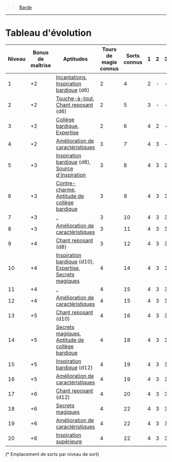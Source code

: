 ﻿---
!ClassEvolutionItem
Table: >+
  |Niveau|Bonus <!--br-->de <!--br-->maîtrise|Aptitudes|Tours <!--br-->de <!--br-->magie <!--br-->connus|Sorts <!--br-->connus|1|2|3|4|5|6|7|8|9|

  |---|---|---|---|---|---|---|---|---|---|---|---|---|---|

  |1|+2|[Incantations](hd_bard_incantations.md), <!--br-->[Inspiration bardique](hd_bard_inspiration_bardique.md) (d6)|2|4|2|-|-|-|-|-|-|-|-|

  |2|+2|[Touche-à-tout](hd_bard_touche_a_tout.md), <!--br-->[Chant reposant](hd_bard_chant_reposant.md) (d6)|2|5|3|-|-|-|-|-|-|-|-|

  |3|+2|[Collège bardique](hd_bard_college_bardique.md), <!--br-->[Expertise](hd_bard_expertise.md)|2|6|4|2|-|-|-|-|-|-|-|

  |4|+2|[Amélioration de <!--br-->caractéristiques](hd_bard_amelioration_de_caracteristiques.md)|3|7|4|3|-|-|-|-|-|-|-|

  |5|+3|[Inspiration bardique](hd_bard_inspiration_bardique.md) (d8), <!--br-->[Source d'inspiration](hd_bard_source_dinspiration.md)|3|8|4|3|2|-|-|-|-|-|-|

  |6|+3|[Contre-charme](hd_bard_contre_charme.md), <!--br-->[Aptitude de <!--br-->collège bardique](hd_bard_college_bardique.md)|3|9|4|3|3|-|-|-|-|-|-|

  |7|+3|_|3|10|4|3|3|1|-|-|-|-|-|

  |8|+3|[Amélioration de <!--br-->caractéristiques](hd_bard_amelioration_de_caracteristiques.md)|3|11|4|3|3|2|-|-|-|-|-|

  |9|+4|[Chant reposant](hd_bard_chant_reposant.md) (d8)|3|12|4|3|3|3|1|-|-|-|-|

  |10|+4|[Inspiration bardique](hd_bard_inspiration_bardique.md) (d10), <!--br-->[Expertise](hd_bard_expertise.md), <!--br-->[Secrets magiques](hd_bard_secrets_magiques.md)|4|14|4|3|3|3|2|-|-|-|-|

  |11|+4|_|4|15|4|3|3|3|2|1|-|-|-|

  |12|+4|[Amélioration de <!--br-->caractéristiques](hd_bard_amelioration_de_caracteristiques.md)|4|15|4|3|3|3|2|1|-|-|-|

  |13|+5|[Chant reposant](hd_bard_chant_reposant.md) (d10)|4|16|4|3|3|3|2|1|1|-|-|

  |14|+5|[Secrets magiques](hd_bard_secrets_magiques.md), <!--br-->[Aptitude de <!--br-->collège bardique](hd_bard_college_bardique.md)|4|18|4|3|3|3|2|1|1|-|-|

  |15|+5|[Inspiration bardique](hd_bard_inspiration_bardique.md) (d12)|4|19|4|3|3|3|2|1|1|1|-|

  |16|+5|[Amélioration de <!--br-->caractéristiques](hd_bard_amelioration_de_caracteristiques.md)|4|19|4|3|3|3|2|1|1|1|-|

  |17|+6|[Chant reposant](hd_bard_chant_reposant.md) (d12)|4|20|4|3|3|3|2|1|1|1|1|

  |18|+6|[Secrets magiques](hd_bard_secrets_magiques.md)|4|22|4|3|3|3|3|1|1|1|1|

  |19|+6|[Amélioration de <!--br-->caractéristiques](hd_bard_amelioration_de_caracteristiques.md)|4|22|4|3|3|3|3|2|1|1|1|

  |20|+6|[Inspiration supérieure](hd_bard_inspiration_superieure.md)|4|22|4|3|3|3|3|2|2|1|1|

Id: bard_hd.md#tableau-dévolution
ParentLink: bard_hd.md#barde
Name: Tableau d'évolution
ParentName: Barde
NameLevel: 1
Attributes:
  Name: Tableau d'évolution
  Markdown: >+
    # <!--Name-->Tableau d'évolution<!--/Name-->


    |Niveau|Bonus <!--br-->de <!--br-->maîtrise|Aptitudes|Tours <!--br-->de <!--br-->magie <!--br-->connus|Sorts <!--br-->connus|1|2|3|4|5|6|7|8|9|

    |---|---|---|---|---|---|---|---|---|---|---|---|---|---|

    |1|+2|[Incantations](hd_bard_incantations.md), <!--br-->[Inspiration bardique](hd_bard_inspiration_bardique.md) (d6)|2|4|2|-|-|-|-|-|-|-|-|

    |2|+2|[Touche-à-tout](hd_bard_touche_a_tout.md), <!--br-->[Chant reposant](hd_bard_chant_reposant.md) (d6)|2|5|3|-|-|-|-|-|-|-|-|

    |3|+2|[Collège bardique](hd_bard_college_bardique.md), <!--br-->[Expertise](hd_bard_expertise.md)|2|6|4|2|-|-|-|-|-|-|-|

    |4|+2|[Amélioration de <!--br-->caractéristiques](hd_bard_amelioration_de_caracteristiques.md)|3|7|4|3|-|-|-|-|-|-|-|

    |5|+3|[Inspiration bardique](hd_bard_inspiration_bardique.md) (d8), <!--br-->[Source d'inspiration](hd_bard_source_dinspiration.md)|3|8|4|3|2|-|-|-|-|-|-|

    |6|+3|[Contre-charme](hd_bard_contre_charme.md), <!--br-->[Aptitude de <!--br-->collège bardique](hd_bard_college_bardique.md)|3|9|4|3|3|-|-|-|-|-|-|

    |7|+3|_|3|10|4|3|3|1|-|-|-|-|-|

    |8|+3|[Amélioration de <!--br-->caractéristiques](hd_bard_amelioration_de_caracteristiques.md)|3|11|4|3|3|2|-|-|-|-|-|

    |9|+4|[Chant reposant](hd_bard_chant_reposant.md) (d8)|3|12|4|3|3|3|1|-|-|-|-|

    |10|+4|[Inspiration bardique](hd_bard_inspiration_bardique.md) (d10), <!--br-->[Expertise](hd_bard_expertise.md), <!--br-->[Secrets magiques](hd_bard_secrets_magiques.md)|4|14|4|3|3|3|2|-|-|-|-|

    |11|+4|_|4|15|4|3|3|3|2|1|-|-|-|

    |12|+4|[Amélioration de <!--br-->caractéristiques](hd_bard_amelioration_de_caracteristiques.md)|4|15|4|3|3|3|2|1|-|-|-|

    |13|+5|[Chant reposant](hd_bard_chant_reposant.md) (d10)|4|16|4|3|3|3|2|1|1|-|-|

    |14|+5|[Secrets magiques](hd_bard_secrets_magiques.md), <!--br-->[Aptitude de <!--br-->collège bardique](hd_bard_college_bardique.md)|4|18|4|3|3|3|2|1|1|-|-|

    |15|+5|[Inspiration bardique](hd_bard_inspiration_bardique.md) (d12)|4|19|4|3|3|3|2|1|1|1|-|

    |16|+5|[Amélioration de <!--br-->caractéristiques](hd_bard_amelioration_de_caracteristiques.md)|4|19|4|3|3|3|2|1|1|1|-|

    |17|+6|[Chant reposant](hd_bard_chant_reposant.md) (d12)|4|20|4|3|3|3|2|1|1|1|1|

    |18|+6|[Secrets magiques](hd_bard_secrets_magiques.md)|4|22|4|3|3|3|3|1|1|1|1|

    |19|+6|[Amélioration de <!--br-->caractéristiques](hd_bard_amelioration_de_caracteristiques.md)|4|22|4|3|3|3|3|2|1|1|1|

    |20|+6|[Inspiration supérieure](hd_bard_inspiration_superieure.md)|4|22|4|3|3|3|3|2|2|1|1|


    (* Emplacement de sorts par niveau de sort)

  Table: >+
    |Niveau|Bonus <!--br-->de <!--br-->maîtrise|Aptitudes|Tours <!--br-->de <!--br-->magie <!--br-->connus|Sorts <!--br-->connus|1|2|3|4|5|6|7|8|9|

    |---|---|---|---|---|---|---|---|---|---|---|---|---|---|

    |1|+2|[Incantations](hd_bard_incantations.md), <!--br-->[Inspiration bardique](hd_bard_inspiration_bardique.md) (d6)|2|4|2|-|-|-|-|-|-|-|-|

    |2|+2|[Touche-à-tout](hd_bard_touche_a_tout.md), <!--br-->[Chant reposant](hd_bard_chant_reposant.md) (d6)|2|5|3|-|-|-|-|-|-|-|-|

    |3|+2|[Collège bardique](hd_bard_college_bardique.md), <!--br-->[Expertise](hd_bard_expertise.md)|2|6|4|2|-|-|-|-|-|-|-|

    |4|+2|[Amélioration de <!--br-->caractéristiques](hd_bard_amelioration_de_caracteristiques.md)|3|7|4|3|-|-|-|-|-|-|-|

    |5|+3|[Inspiration bardique](hd_bard_inspiration_bardique.md) (d8), <!--br-->[Source d'inspiration](hd_bard_source_dinspiration.md)|3|8|4|3|2|-|-|-|-|-|-|

    |6|+3|[Contre-charme](hd_bard_contre_charme.md), <!--br-->[Aptitude de <!--br-->collège bardique](hd_bard_college_bardique.md)|3|9|4|3|3|-|-|-|-|-|-|

    |7|+3|_|3|10|4|3|3|1|-|-|-|-|-|

    |8|+3|[Amélioration de <!--br-->caractéristiques](hd_bard_amelioration_de_caracteristiques.md)|3|11|4|3|3|2|-|-|-|-|-|

    |9|+4|[Chant reposant](hd_bard_chant_reposant.md) (d8)|3|12|4|3|3|3|1|-|-|-|-|

    |10|+4|[Inspiration bardique](hd_bard_inspiration_bardique.md) (d10), <!--br-->[Expertise](hd_bard_expertise.md), <!--br-->[Secrets magiques](hd_bard_secrets_magiques.md)|4|14|4|3|3|3|2|-|-|-|-|

    |11|+4|_|4|15|4|3|3|3|2|1|-|-|-|

    |12|+4|[Amélioration de <!--br-->caractéristiques](hd_bard_amelioration_de_caracteristiques.md)|4|15|4|3|3|3|2|1|-|-|-|

    |13|+5|[Chant reposant](hd_bard_chant_reposant.md) (d10)|4|16|4|3|3|3|2|1|1|-|-|

    |14|+5|[Secrets magiques](hd_bard_secrets_magiques.md), <!--br-->[Aptitude de <!--br-->collège bardique](hd_bard_college_bardique.md)|4|18|4|3|3|3|2|1|1|-|-|

    |15|+5|[Inspiration bardique](hd_bard_inspiration_bardique.md) (d12)|4|19|4|3|3|3|2|1|1|1|-|

    |16|+5|[Amélioration de <!--br-->caractéristiques](hd_bard_amelioration_de_caracteristiques.md)|4|19|4|3|3|3|2|1|1|1|-|

    |17|+6|[Chant reposant](hd_bard_chant_reposant.md) (d12)|4|20|4|3|3|3|2|1|1|1|1|

    |18|+6|[Secrets magiques](hd_bard_secrets_magiques.md)|4|22|4|3|3|3|3|1|1|1|1|

    |19|+6|[Amélioration de <!--br-->caractéristiques](hd_bard_amelioration_de_caracteristiques.md)|4|22|4|3|3|3|3|2|1|1|1|

    |20|+6|[Inspiration supérieure](hd_bard_inspiration_superieure.md)|4|22|4|3|3|3|3|2|2|1|1|

AttributesDictionary: >+
  Name: Tableau d'évolution

  Markdown: >+

    # <!--Name-->Tableau d'évolution<!--/Name-->





    |Niveau|Bonus <!--br-->de <!--br-->maîtrise|Aptitudes|Tours <!--br-->de <!--br-->magie <!--br-->connus|Sorts <!--br-->connus|1|2|3|4|5|6|7|8|9|



    |---|---|---|---|---|---|---|---|---|---|---|---|---|---|



    |1|+2|[Incantations](hd_bard_incantations.md), <!--br-->[Inspiration bardique](hd_bard_inspiration_bardique.md) (d6)|2|4|2|-|-|-|-|-|-|-|-|



    |2|+2|[Touche-à-tout](hd_bard_touche_a_tout.md), <!--br-->[Chant reposant](hd_bard_chant_reposant.md) (d6)|2|5|3|-|-|-|-|-|-|-|-|



    |3|+2|[Collège bardique](hd_bard_college_bardique.md), <!--br-->[Expertise](hd_bard_expertise.md)|2|6|4|2|-|-|-|-|-|-|-|



    |4|+2|[Amélioration de <!--br-->caractéristiques](hd_bard_amelioration_de_caracteristiques.md)|3|7|4|3|-|-|-|-|-|-|-|



    |5|+3|[Inspiration bardique](hd_bard_inspiration_bardique.md) (d8), <!--br-->[Source d'inspiration](hd_bard_source_dinspiration.md)|3|8|4|3|2|-|-|-|-|-|-|



    |6|+3|[Contre-charme](hd_bard_contre_charme.md), <!--br-->[Aptitude de <!--br-->collège bardique](hd_bard_college_bardique.md)|3|9|4|3|3|-|-|-|-|-|-|



    |7|+3|_|3|10|4|3|3|1|-|-|-|-|-|



    |8|+3|[Amélioration de <!--br-->caractéristiques](hd_bard_amelioration_de_caracteristiques.md)|3|11|4|3|3|2|-|-|-|-|-|



    |9|+4|[Chant reposant](hd_bard_chant_reposant.md) (d8)|3|12|4|3|3|3|1|-|-|-|-|



    |10|+4|[Inspiration bardique](hd_bard_inspiration_bardique.md) (d10), <!--br-->[Expertise](hd_bard_expertise.md), <!--br-->[Secrets magiques](hd_bard_secrets_magiques.md)|4|14|4|3|3|3|2|-|-|-|-|



    |11|+4|_|4|15|4|3|3|3|2|1|-|-|-|



    |12|+4|[Amélioration de <!--br-->caractéristiques](hd_bard_amelioration_de_caracteristiques.md)|4|15|4|3|3|3|2|1|-|-|-|



    |13|+5|[Chant reposant](hd_bard_chant_reposant.md) (d10)|4|16|4|3|3|3|2|1|1|-|-|



    |14|+5|[Secrets magiques](hd_bard_secrets_magiques.md), <!--br-->[Aptitude de <!--br-->collège bardique](hd_bard_college_bardique.md)|4|18|4|3|3|3|2|1|1|-|-|



    |15|+5|[Inspiration bardique](hd_bard_inspiration_bardique.md) (d12)|4|19|4|3|3|3|2|1|1|1|-|



    |16|+5|[Amélioration de <!--br-->caractéristiques](hd_bard_amelioration_de_caracteristiques.md)|4|19|4|3|3|3|2|1|1|1|-|



    |17|+6|[Chant reposant](hd_bard_chant_reposant.md) (d12)|4|20|4|3|3|3|2|1|1|1|1|



    |18|+6|[Secrets magiques](hd_bard_secrets_magiques.md)|4|22|4|3|3|3|3|1|1|1|1|



    |19|+6|[Amélioration de <!--br-->caractéristiques](hd_bard_amelioration_de_caracteristiques.md)|4|22|4|3|3|3|3|2|1|1|1|



    |20|+6|[Inspiration supérieure](hd_bard_inspiration_superieure.md)|4|22|4|3|3|3|3|2|2|1|1|





    (* Emplacement de sorts par niveau de sort)



  Table: >+

    |Niveau|Bonus <!--br-->de <!--br-->maîtrise|Aptitudes|Tours <!--br-->de <!--br-->magie <!--br-->connus|Sorts <!--br-->connus|1|2|3|4|5|6|7|8|9|



    |---|---|---|---|---|---|---|---|---|---|---|---|---|---|



    |1|+2|[Incantations](hd_bard_incantations.md), <!--br-->[Inspiration bardique](hd_bard_inspiration_bardique.md) (d6)|2|4|2|-|-|-|-|-|-|-|-|



    |2|+2|[Touche-à-tout](hd_bard_touche_a_tout.md), <!--br-->[Chant reposant](hd_bard_chant_reposant.md) (d6)|2|5|3|-|-|-|-|-|-|-|-|



    |3|+2|[Collège bardique](hd_bard_college_bardique.md), <!--br-->[Expertise](hd_bard_expertise.md)|2|6|4|2|-|-|-|-|-|-|-|



    |4|+2|[Amélioration de <!--br-->caractéristiques](hd_bard_amelioration_de_caracteristiques.md)|3|7|4|3|-|-|-|-|-|-|-|



    |5|+3|[Inspiration bardique](hd_bard_inspiration_bardique.md) (d8), <!--br-->[Source d'inspiration](hd_bard_source_dinspiration.md)|3|8|4|3|2|-|-|-|-|-|-|



    |6|+3|[Contre-charme](hd_bard_contre_charme.md), <!--br-->[Aptitude de <!--br-->collège bardique](hd_bard_college_bardique.md)|3|9|4|3|3|-|-|-|-|-|-|



    |7|+3|_|3|10|4|3|3|1|-|-|-|-|-|



    |8|+3|[Amélioration de <!--br-->caractéristiques](hd_bard_amelioration_de_caracteristiques.md)|3|11|4|3|3|2|-|-|-|-|-|



    |9|+4|[Chant reposant](hd_bard_chant_reposant.md) (d8)|3|12|4|3|3|3|1|-|-|-|-|



    |10|+4|[Inspiration bardique](hd_bard_inspiration_bardique.md) (d10), <!--br-->[Expertise](hd_bard_expertise.md), <!--br-->[Secrets magiques](hd_bard_secrets_magiques.md)|4|14|4|3|3|3|2|-|-|-|-|



    |11|+4|_|4|15|4|3|3|3|2|1|-|-|-|



    |12|+4|[Amélioration de <!--br-->caractéristiques](hd_bard_amelioration_de_caracteristiques.md)|4|15|4|3|3|3|2|1|-|-|-|



    |13|+5|[Chant reposant](hd_bard_chant_reposant.md) (d10)|4|16|4|3|3|3|2|1|1|-|-|



    |14|+5|[Secrets magiques](hd_bard_secrets_magiques.md), <!--br-->[Aptitude de <!--br-->collège bardique](hd_bard_college_bardique.md)|4|18|4|3|3|3|2|1|1|-|-|



    |15|+5|[Inspiration bardique](hd_bard_inspiration_bardique.md) (d12)|4|19|4|3|3|3|2|1|1|1|-|



    |16|+5|[Amélioration de <!--br-->caractéristiques](hd_bard_amelioration_de_caracteristiques.md)|4|19|4|3|3|3|2|1|1|1|-|



    |17|+6|[Chant reposant](hd_bard_chant_reposant.md) (d12)|4|20|4|3|3|3|2|1|1|1|1|



    |18|+6|[Secrets magiques](hd_bard_secrets_magiques.md)|4|22|4|3|3|3|3|1|1|1|1|



    |19|+6|[Amélioration de <!--br-->caractéristiques](hd_bard_amelioration_de_caracteristiques.md)|4|22|4|3|3|3|3|2|1|1|1|



    |20|+6|[Inspiration supérieure](hd_bard_inspiration_superieure.md)|4|22|4|3|3|3|3|2|2|1|1|



---
> [Barde](hd_bard.md)

---

# Tableau d'évolution

|Niveau|Bonus de maîtrise|Aptitudes|Tours de magie connus|Sorts connus|1|2|3|4|5|6|7|8|9|
|---|---|---|---|---|---|---|---|---|---|---|---|---|---|
|1|+2|[Incantations](hd_bard_incantations.md), [Inspiration bardique](hd_bard_inspiration_bardique.md) (d6)|2|4|2|-|-|-|-|-|-|-|-|
|2|+2|[Touche-à-tout](hd_bard_touche_a_tout.md), [Chant reposant](hd_bard_chant_reposant.md) (d6)|2|5|3|-|-|-|-|-|-|-|-|
|3|+2|[Collège bardique](hd_bard_college_bardique.md), [Expertise](hd_bard_expertise.md)|2|6|4|2|-|-|-|-|-|-|-|
|4|+2|[Amélioration de caractéristiques](hd_bard_amelioration_de_caracteristiques.md)|3|7|4|3|-|-|-|-|-|-|-|
|5|+3|[Inspiration bardique](hd_bard_inspiration_bardique.md) (d8), [Source d'inspiration](hd_bard_source_dinspiration.md)|3|8|4|3|2|-|-|-|-|-|-|
|6|+3|[Contre-charme](hd_bard_contre_charme.md), [Aptitude de collège bardique](hd_bard_college_bardique.md)|3|9|4|3|3|-|-|-|-|-|-|
|7|+3|_|3|10|4|3|3|1|-|-|-|-|-|
|8|+3|[Amélioration de caractéristiques](hd_bard_amelioration_de_caracteristiques.md)|3|11|4|3|3|2|-|-|-|-|-|
|9|+4|[Chant reposant](hd_bard_chant_reposant.md) (d8)|3|12|4|3|3|3|1|-|-|-|-|
|10|+4|[Inspiration bardique](hd_bard_inspiration_bardique.md) (d10), [Expertise](hd_bard_expertise.md), [Secrets magiques](hd_bard_secrets_magiques.md)|4|14|4|3|3|3|2|-|-|-|-|
|11|+4|_|4|15|4|3|3|3|2|1|-|-|-|
|12|+4|[Amélioration de caractéristiques](hd_bard_amelioration_de_caracteristiques.md)|4|15|4|3|3|3|2|1|-|-|-|
|13|+5|[Chant reposant](hd_bard_chant_reposant.md) (d10)|4|16|4|3|3|3|2|1|1|-|-|
|14|+5|[Secrets magiques](hd_bard_secrets_magiques.md), [Aptitude de collège bardique](hd_bard_college_bardique.md)|4|18|4|3|3|3|2|1|1|-|-|
|15|+5|[Inspiration bardique](hd_bard_inspiration_bardique.md) (d12)|4|19|4|3|3|3|2|1|1|1|-|
|16|+5|[Amélioration de caractéristiques](hd_bard_amelioration_de_caracteristiques.md)|4|19|4|3|3|3|2|1|1|1|-|
|17|+6|[Chant reposant](hd_bard_chant_reposant.md) (d12)|4|20|4|3|3|3|2|1|1|1|1|
|18|+6|[Secrets magiques](hd_bard_secrets_magiques.md)|4|22|4|3|3|3|3|1|1|1|1|
|19|+6|[Amélioration de caractéristiques](hd_bard_amelioration_de_caracteristiques.md)|4|22|4|3|3|3|3|2|1|1|1|
|20|+6|[Inspiration supérieure](hd_bard_inspiration_superieure.md)|4|22|4|3|3|3|3|2|2|1|1|

(* Emplacement de sorts par niveau de sort)


